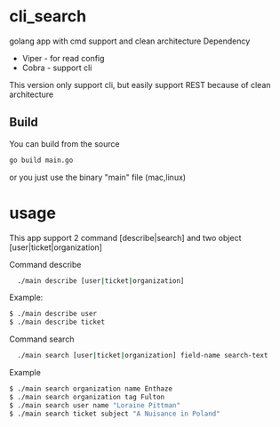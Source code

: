 # cli_search
golang app with cmd support and clean architecture
Dependency
- Viper - for read config
- Cobra - support cli

This version only support cli, but easily support REST because of clean architecture
## Build
You can build from the source
```bash
go build main.go
```
or you just use the binary "main" file (mac,linux)
# usage
This app support 2 command [describe|search] and two object [user|ticket|organization]

Command describe
```bash
  ./main describe [user|ticket|organization]
```
Example: 
```bash
$ ./main describe user
$ ./main describe ticket
```
Command search
```bash
  ./main search [user|ticket|organization] field-name search-text
```
Example
```bash
$ ./main search organization name Enthaze
$ ./main search organization tag Fulton
$ ./main search user name "Loraine Pittman"
$ ./main search ticket subject "A Nuisance in Poland"
```
  


